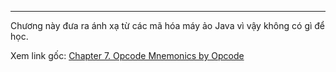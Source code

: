 
---
Chương này đưa ra ánh xạ từ các mã hóa máy ảo Java vì vậy không có gì để học.

Xem link gốc: [Chapter 7. Opcode Mnemonics by Opcode](https://docs.oracle.com/javase/specs/jvms/se21/html/jvms-7.html)
